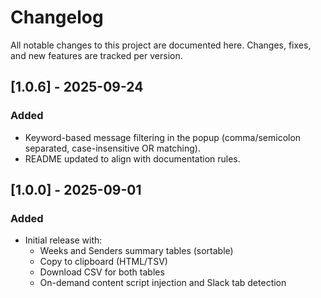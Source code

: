 # Changelog

All notable changes to this project are documented here. Changes, fixes, and new features are tracked per version.

## [1.0.6] - 2025-09-24
### Added
- Keyword-based message filtering in the popup (comma/semicolon separated, case-insensitive OR matching).
- README updated to align with documentation rules.

## [1.0.0] - 2025-09-01
### Added
- Initial release with:
  - Weeks and Senders summary tables (sortable)
  - Copy to clipboard (HTML/TSV)
  - Download CSV for both tables
  - On-demand content script injection and Slack tab detection
